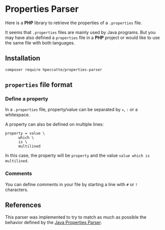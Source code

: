 # Properties Parser

Here is a **PHP** library to retrieve the properties of a `.properties` file.

It seems that `.properties` files are mainly used by Java programs. But you may have also defined a `properties` file in
a **PHP** project or would like to use the same file with both languages.

## Installation

    composer require hpeccatte/properties-parser

## `properties` file format

### Define a property

In a `.properties` file, property/value can be separated by `=`, `:` or a whitespace.

A property can also be defined on multiple lines:

    property = value \
          which \
          is \
          multilined

In this case, the property will be `property` and the value `value which is multilined`.

### Comments

You can define comments in your file by starting a line with `#` or `!` characters.

## References

This parser was implemented to try to match as much as possible the behavior defined by the
[Java Properties Parser](https://docs.oracle.com/javase/10/docs/api/java/util/Properties.html).